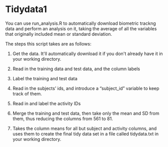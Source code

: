 # Tidydata1
You can use run_analysis.R to automatically download biometric trackng data and perform an analysis on it, taking the average of all the variables that originally included mean or standard deviation.

The steps this script takes are as follows:

1. Get the data. It'll automatically download it if you don't already have it in your working directory.

2. Read in the training data and test data, and the column labels

3. Label the training and test data

4. Read in the subjects’ ids, and introduce a “subject_id” variable to keep track of them.

5. Read in and label the activity IDs

6. Merge the training and test data, then take only the mean and SD from them, thus reducing the columns from 561 to 81.

7. Takes the column means for all but subject and activity columns, and uses them to create the final tidy data set in a file called tidydata.txt in your working directory.
